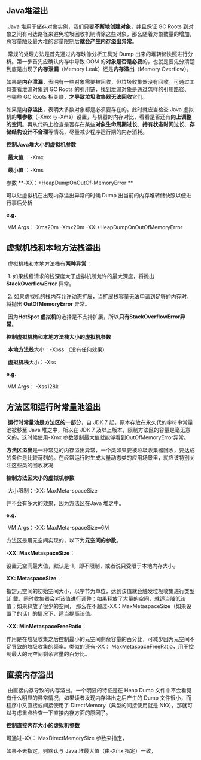 ## Java堆溢出

​		Java 堆用于储存对象实例，我们只要**不断地创建对象**，并且保证 GC Roots 到对象之间有可达路径来避免垃圾回收机制清除这些对象，那么随着对象数量的增加，总容量触及最大堆的容量限制后**就会产生内存溢出异常**。

​		常规的处理方法是首先通过内存映像分析工具对 Dump 出来的堆转储快照进行分析。第一步首先应确认内存中导致 OOM 的**对象是否是必要**的，也就是要先分清楚到底是出现了**内存泄漏**（Memory Leak）还是**内存溢出**（Memory Overflow）。

​		如果是**内存泄漏**，表明有一些对象需要被回收，但垃圾收集器没有回收。可通过工具查看泄漏对象到 GC Roots 的引用链，找到泄漏对象是通过怎样的引用路径、 与哪些 GC Roots 相关联，**才导致垃圾收集器无法回收**它们。

​		如果是**内存溢出**，表明大多数对象都是必须要存在的。此时就应当检查 Java 虚拟机的**堆参数**（-Xmx 与-Xms）设置，与机器的内存对比，看看是否还有**向上调整的空间**。再从代码上检查是否存在某些**对象生命周期过长**、**持有状态时间过长**、**存储结构设计不合理**等情况，尽量减少程序运行期的内存消耗。



**控制Java堆大小的虚拟机参数**

​	**最大值** ：-Xmx 

​	**最小值**  ：-Xms 

参数 **-XX：+HeapDumpOnOutOf-MemoryError **

可以让虚拟机在出现内存溢出异常的时候 Dump 出当前的内存堆转储快照以便进行事后分析

**e.g.**

​	VM Args：-Xms20m -Xmx20m -XX:+HeapDumpOnOutOfMemoryError



## 虚拟机栈和本地方法栈溢出

​		虚拟机栈和本地方法栈有**两种异常**：

​		1. 如果线程请求的栈深度大于虚拟机所允许的最大深度，将抛出**StackOverflowError** 异常。

​		2. 如果虚拟机的栈内存允许动态扩展，当扩展栈容量无法申请到足够的内存时，将抛出			**OutOfMemoryError** 异常。

​		因为**HotSpot 虚拟机**的选择是不支持扩展，所以**只有StackOverflowError异常**。



**控制虚拟机栈和本地方法栈大小的虚拟机参数**

​	**本地方法栈**大小：-Xoss （没有任何效果）

​	**虚拟机栈**大小：-Xss

**e.g.**

​	VM Args： -Xss128k





## 方法区和运行时常量池溢出

​		**运行时常量池是方法区的一部分**，自 JDK 7 起，原本存放在永久代的字符串常量池被移至 Java 堆之中，所以在 JDK 7 及以上版本，限制方法区的容量是毫无意义的。这时候使用-Xmx 参数限制最大值就能够看到OutOfMemoryError异常。

​		**方法区溢出**是一种常见的内存溢出异常，一个类如果要被垃圾收集器回收，要达成的条件是比较苛刻的。在经常运行时生成大量动态类的应用场景里，就应该特别关注这些类的回收状况



**控制方法区大小的虚拟机参数**

​	大小限制：-XX: MaxMeta-spaceSize

并不会有多大的效果，因为方法区在Java 堆之中。

**e.g.**

​	VM Args：-XX: MaxMeta-spaceSize=6M



方法区是用元空间实现的，以下为**元空间的参数**。

**-XX: MaxMetaspaceSize**：

​		设置元空间最大值，默认是-1，即不限制，或者说只受限于本地内存大小。

**XX: MetaspaceSize**：

​		指定元空间的初始空间大小，以字节为单位，达到该值就会触发垃圾收集进行类型卸		载，同时收集器会对该值进行调整：如果释放了大量的空间，就适当降低该值；如果释放了很少的空间，		那么在不超过-XX：MaxMetaspaceSize（如果设置了的话）的情况下，适当提高该值。

**-XX: MinMetaspaceFreeRatio**：

​		作用是在垃圾收集之后控制最小的元空间剩余容量的百分比，可减少因为元空间不足导致的垃圾收集的频率。类似的还有-XX： MaxMetaspaceFreeRatio，用于控制最大的元空间剩余容量的百分比。



## 直接内存溢出

​		由直接内存导致的内存溢出，一个明显的特征是在 Heap Dump 文件中不会看见有什么明显的异常情况，如果读者发现内存溢出之后产生的 Dump 文件很小，而程序中又直接或间接使用了 DirectMemory（典型的间接使用就是 NIO），那就可以考虑重点检查一下直接内存方面的原因了。



**控制直接内存大小的虚拟机参数**

可通过-XX： MaxDirectMemorySize 参数来指定，

如果不去指定，则默认与 Java 堆最大值（由-Xmx 指定）一致，

